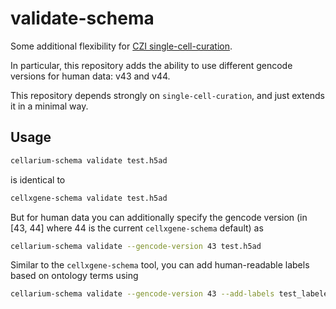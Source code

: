 # validate-schema

Some additional flexibility for [CZI single-cell-curation](https://github.com/chanzuckerberg/single-cell-curation).

In particular, this repository adds the ability to use different gencode versions for human data: v43 and v44.

This repository depends strongly on `single-cell-curation`, and just extends it in a minimal way.

## Usage

```bash
cellarium-schema validate test.h5ad
```

is identical to

```bash
cellxgene-schema validate test.h5ad
```

But for human data you can additionally specify the gencode version (in [43, 44] where 44 is the current `cellxgene-schema` default) as

```bash
cellarium-schema validate --gencode-version 43 test.h5ad
```

Similar to the `cellxgene-schema` tool, you can add human-readable labels based on ontology terms using

```bash
cellarium-schema validate --gencode-version 43 --add-labels test_labeled.h5ad test.h5ad
```
